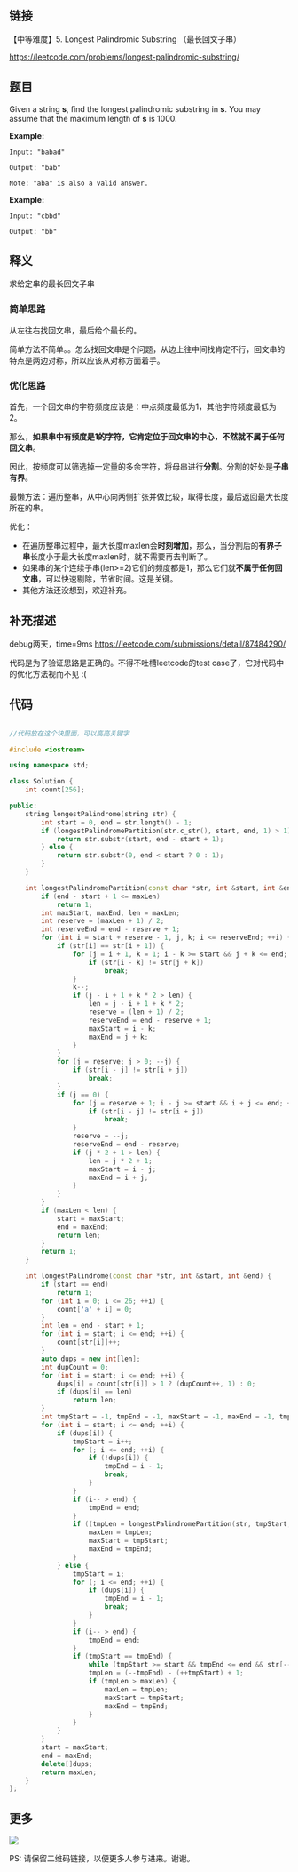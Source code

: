 ## 链接

【中等难度】5. Longest Palindromic Substring （最长回文子串）

https://leetcode.com/problems/longest-palindromic-substring/


## 题目

Given a string **s**, find the longest palindromic substring in **s**. You may assume that the maximum length of **s** is 1000.

**Example:**

```
Input: "babad"

Output: "bab"

Note: "aba" is also a valid answer.
```

**Example:**

```
Input: "cbbd"

Output: "bb"
```



## 释义

求给定串的最长回文子串

### 简单思路

从左往右找回文串，最后给个最长的。

简单方法不简单。。怎么找回文串是个问题，从边上往中间找肯定不行，回文串的特点是两边对称，所以应该从对称方面着手。

### 优化思路

首先，一个回文串的字符频度应该是：中点频度最低为1，其他字符频度最低为2。

那么，**如果串中有频度是1的字符，它肯定位于回文串的中心，不然就不属于任何回文串**。

因此，按频度可以筛选掉一定量的多余字符，将母串进行**分割**。分割的好处是**子串有界**。

最懒方法：遍历整串，从中心向两侧扩张并做比较，取得长度，最后返回最大长度所在的串。

优化：

- 在遍历整串过程中，最大长度maxlen会**时刻增加**，那么，当分割后的**有界子串**长度小于最大长度maxlen时，就不需要再去判断了。
- 如果串的某个连续子串(len>=2)它们的频度都是1，那么它们就**不属于任何回文串**，可以快速剔除，节省时间。这是关键。
- 其他方法还没想到，欢迎补充。

## 补充描述

debug两天，time=9ms https://leetcode.com/submissions/detail/87484290/

代码是为了验证思路是正确的。不得不吐槽leetcode的test case了，它对代码中的优化方法视而不见 :(


## 代码






```c++

//代码放在这个块里面，可以高亮关键字

#include <iostream>

using namespace std;

class Solution {
    int count[256];

public:
    string longestPalindrome(string str) {
        int start = 0, end = str.length() - 1;
        if (longestPalindromePartition(str.c_str(), start, end, 1) > 1) {
            return str.substr(start, end - start + 1);
        } else {
            return str.substr(0, end < start ? 0 : 1);
        }
    }

    int longestPalindromePartition(const char *str, int &start, int &end, int maxLen) {
        if (end - start + 1 <= maxLen)
            return 1;
        int maxStart, maxEnd, len = maxLen;
        int reserve = (maxLen + 1) / 2;
        int reserveEnd = end - reserve + 1;
        for (int i = start + reserve - 1, j, k; i <= reserveEnd; ++i) {
            if (str[i] == str[i + 1]) {
                for (j = i + 1, k = 1; i - k >= start && j + k <= end; ++k) {
                    if (str[i - k] != str[j + k])
                        break;
                }
                k--;
                if (j - i + 1 + k * 2 > len) {
                    len = j - i + 1 + k * 2;
                    reserve = (len + 1) / 2;
                    reserveEnd = end - reserve + 1;
                    maxStart = i - k;
                    maxEnd = j + k;
                }
            }
            for (j = reserve; j > 0; --j) {
                if (str[i - j] != str[i + j])
                    break;
            }
            if (j == 0) {
                for (j = reserve + 1; i - j >= start && i + j <= end; ++j) {
                    if (str[i - j] != str[i + j])
                        break;
                }
                reserve = --j;
                reserveEnd = end - reserve;
                if (j * 2 + 1 > len) {
                    len = j * 2 + 1;
                    maxStart = i - j;
                    maxEnd = i + j;
                }
            }
        }
        if (maxLen < len) {
            start = maxStart;
            end = maxEnd;
            return len;
        }
        return 1;
    }

    int longestPalindrome(const char *str, int &start, int &end) {
        if (start == end)
            return 1;
        for (int i = 0; i <= 26; ++i) {
            count['a' + i] = 0;
        }
        int len = end - start + 1;
        for (int i = start; i <= end; ++i) {
            count[str[i]]++;
        }
        auto dups = new int[len];
        int dupCount = 0;
        for (int i = start; i <= end; ++i) {
            dups[i] = count[str[i]] > 1 ? (dupCount++, 1) : 0;
            if (dups[i] == len)
                return len;
        }
        int tmpStart = -1, tmpEnd = -1, maxStart = -1, maxEnd = -1, tmpLen, maxLen = 1;
        for (int i = start; i <= end; ++i) {
            if (dups[i]) {
                tmpStart = i++;
                for (; i <= end; ++i) {
                    if (!dups[i]) {
                        tmpEnd = i - 1;
                        break;
                    }
                }
                if (i-- > end) {
                    tmpEnd = end;
                }
                if ((tmpLen = longestPalindromePartition(str, tmpStart, tmpEnd, maxLen)) > maxLen) {
                    maxLen = tmpLen;
                    maxStart = tmpStart;
                    maxEnd = tmpEnd;
                }
            } else {
                tmpStart = i;
                for (; i <= end; ++i) {
                    if (dups[i]) {
                        tmpEnd = i - 1;
                        break;
                    }
                }
                if (i-- > end) {
                    tmpEnd = end;
                }
                if (tmpStart == tmpEnd) {
                    while (tmpStart >= start && tmpEnd <= end && str[--tmpStart] == str[++tmpEnd]);
                    tmpLen = (--tmpEnd) - (++tmpStart) + 1;
                    if (tmpLen > maxLen) {
                        maxLen = tmpLen;
                        maxStart = tmpStart;
                        maxEnd = tmpEnd;
                    }
                }
            }
        }
        start = maxStart;
        end = maxEnd;
        delete[]dups;
        return maxLen;
    }
};
```



## 更多

![](https://github.com/githubwoniu/learnprogram/blob/master/image/erweima.png)

PS: 请保留二维码链接，以便更多人参与进来。谢谢。